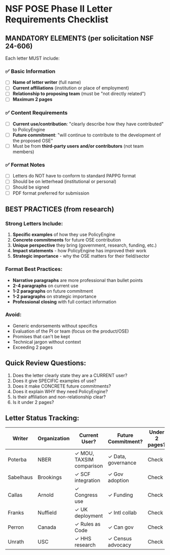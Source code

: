 # NSF POSE Phase II Letter Requirements Checklist

## MANDATORY ELEMENTS (per solicitation NSF 24-606)

Each letter MUST include:

### ✅ Basic Information
- [ ] **Name of letter writer** (full name)
- [ ] **Current affiliations** (institution or place of employment)  
- [ ] **Relationship to proposing team** (must be "not directly related")
- [ ] **Maximum 2 pages**

### ✅ Content Requirements
- [ ] **Current use/contribution**: "clearly describe how they have contributed" to PolicyEngine
- [ ] **Future commitment**: "will continue to contribute to the development of the proposed OSE"
- [ ] Must be from **third-party users and/or contributors** (not team members)

### ✅ Format Notes
- [ ] Letters do NOT have to conform to standard PAPPG format
- [ ] Should be on letterhead (institutional or personal)
- [ ] Should be signed
- [ ] PDF format preferred for submission

## BEST PRACTICES (from research)

### Strong Letters Include:
1. **Specific examples** of how they use PolicyEngine
2. **Concrete commitments** for future OSE contribution
3. **Unique perspective** they bring (government, research, funding, etc.)
4. **Impact statements** - how PolicyEngine has improved their work
5. **Strategic importance** - why the OSE matters for their field/sector

### Format Best Practices:
- **Narrative paragraphs** are more professional than bullet points
- **2-4 paragraphs** on current use
- **1-2 paragraphs** on future commitment
- **1-2 paragraphs** on strategic importance
- **Professional closing** with full contact information

### Avoid:
- Generic endorsements without specifics
- Evaluation of the PI or team (focus on the product/OSE)
- Promises that can't be kept
- Technical jargon without context
- Exceeding 2 pages

## Quick Review Questions:
1. Does the letter clearly state they are a CURRENT user?
2. Does it give SPECIFIC examples of use?
3. Does it make CONCRETE future commitments?
4. Does it explain WHY they need PolicyEngine?
5. Is their affiliation and non-relationship clear?
6. Is it under 2 pages?

## Letter Status Tracking:

| Writer | Organization | Current User? | Future Commitment? | Under 2 pages? | Status |
|--------|--------------|---------------|-------------------|----------------|---------|
| Poterba | NBER | ✓ MOU, TAXSIM comparison | ✓ Data, governance | Check | Draft |
| Sabelhaus | Brookings | ✓ SCF integration | ✓ Gov adoption | Check | Draft |
| Callas | Arnold | ✓ Congress use | ✓ Funding | Check | Draft |
| Franks | Nuffield | ✓ UK deployment | ✓ Intl collab | Check | Draft |
| Perron | Canada | ✓ Rules as Code | ✓ Can gov | Check | Draft |
| Unrath | USC | ✓ HHS research | ✓ Census advocacy | Check | Draft |